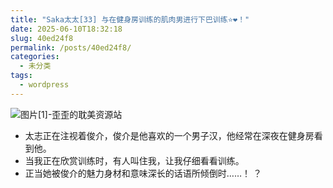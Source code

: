 ```yaml
---
title: "Saka太太[33] 与在健身房训练的肌肉男进行下巴训练⭐❤️！"
date: 2025-06-10T18:32:18
slug: 40ed24f8
permalink: /posts/40ed24f8/
categories:
  - 未分类
tags:
  - wordpress
---
```


![图片[1]-歪歪的耽美资源站](/images/wp/40ed24f8-4e8ebc7b.jpg)

*   太志正在注视着俊介，俊介是他喜欢的一个男子汉，他经常在深夜在健身房看到他。
*   当我正在欣赏训练时，有人叫住我，让我仔细看看训练。
*   正当她被俊介的魅力身材和意味深长的话语所倾倒时……！ ？
